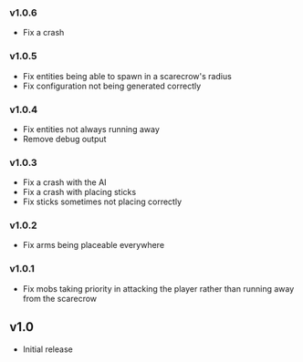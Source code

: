 ### v1.0.6
- Fix a crash

### v1.0.5
- Fix entities being able to spawn in a scarecrow's radius
- Fix configuration not being generated correctly

### v1.0.4
- Fix entities not always running away
- Remove debug output

### v1.0.3
- Fix a crash with the AI
- Fix a crash with placing sticks
- Fix sticks sometimes not placing correctly

### v1.0.2
- Fix arms being placeable everywhere

### v1.0.1
- Fix mobs taking priority in attacking the player rather than running away from the scarecrow

## v1.0
- Initial release
